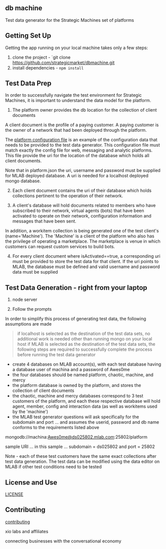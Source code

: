 
## db machine

Test data generator for the Strategic Machines set of platforms

## Getting Set Up

Getting the app running on your local machine takes only a few steps:

1. clone the project - `git clone https://github.com/strategicmarket/dbmachine.git
2. install dependencies - `npm install`

## Test Data Prep

In order to successfully navigate the test environment for Strategic Machines, it is important to understand the data model for the platform.

1. The platform owner provides the db location for the collection of client documents

A client document is the profile of a paying customer. A paying customer is the owner of a network that had been deployed through the platform.

The [platform configuration file](./config_example/platform.json) is an example of the configuration data that needs to be provided to the test data generator. This configuration file must match exactly the config file for web, messaging and analytic platforms. This file provide the uri for the location of the database which holds all client documents.

Note that in platform.json the uri, username and password must be supplied for MLAB deployed database. A uri is needed for a localhost deployed mongo database.

2. Each client document contains the uri of their database which holds collections pertinent to the operation of their network.

3. A client's database will hold documents related to members who have subscribed to their network, virtual agents (bots) that have been activated to operate on their network, configuration information and messages that have been sent.

In addition, a workitem collection is being generated one of the test client's (name='Machine'). The 'Machine' is a client of the platform who also has the privilege of operating a marketplace. The marketplace is venue in which customers can request custom services to build bots.

4. For every client document where isActivated==true, a corresponding uri must be provided to store the test data for that client. If the uri points to MLAB, the database must be defined and valid username and password data must be supplied

## Test Data Generation - right from your laptop

1. node server

2. Follow the prompts

In order to simplify this process of generating test data, the following assumptions are made
> if localhost is selected as the destination of the test data sets, no additional work is needed other than running mongo on your local host
> if MLAB is selected as the destination of the test data sets, the following steps are required to successfully complete the process before running the test data generator
- create 4 databases on MLAB account(s), with each test database having a database user of machina and a password of Awes0me
- the four databases should be named platform, chaotic, machine, and mercy
- the platform database is owned by the platform, and stores the collection of client documents
- the chaotic, machine and mercy databases correspond to 3 test customers of the platform, and each these respective database will hold agent, member, config and interaction data (as well as workitems used by the 'machine')
- the MLAB test generator questions will ask specifically for the subdomain and port ... and assumes the userid, password and db name conforms to the requirements listed above

mongodb://machina:Awes0me@ds025802.mlab.com:25802/platform

sample URI ... in this sample ... subdomain = ds025802 and port = 25802

Note - each of these test customers have the same exact collections after test data generation. The test data can be modified using the data editor on MLAB if other test conditions need to be tested

## License and Use
 [LICENSE](./LICENSE.txt)

## Contributing
 [contributing](.github/CONTRIBUTING.md)

xio labs and affiliates

connecting businesses with the conversational economy

